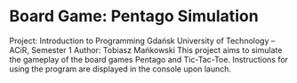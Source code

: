 # Board Game: Pentago Simulation
Project: Introduction to Programming
Gdańsk University of Technology – ACiR, Semester 1
Author: Tobiasz Mańkowski
This project aims to simulate the gameplay of the board games Pentago and Tic-Tac-Toe. Instructions for using the program are displayed in the console upon launch.

